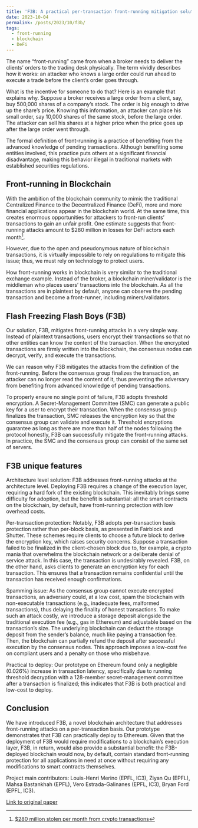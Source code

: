 ```yaml
---
title: 'F3B: A practical per-transaction front-running mitigation solution for blockchain'
date: 2023-10-04
permalink: /posts/2023/10/f3b/
tags:
  - front-running
  - blockchain
  - DeFi
---
```


The name “front-running” came from when a broker needs to deliver the clients’ orders to the trading desk physically. The term vividly describes how it works: an attacker who knows a large order could run ahead to execute a trade before the client’s order goes through.

What is the incentive for someone to do that? Here is an example that explains why. Suppose a broker receives a large order from a client, say, buy 500,000 shares of a company’s stock. The order is big enough to drive up the share’s price. Knowing this information, an attacker can place his small order, say 10,000 shares of the same stock, before the large order. The attacker can sell his shares at a higher price when the price goes up after the large order went through.

The formal definition of front-running is a practice of benefiting from the advanced knowledge of pending transactions. Although benefiting some entities involved, this practice puts others at a significant financial disadvantage, making this behavior illegal in traditional markets with established securities regulations.

## Front-running in Blockchain

With the ambition of the blockchain community to mimic the traditional Centralized Finance to the Decentralized Finance (DeFi), more and more financial applications appear in the blockchain world. At the same time, this creates enormous opportunities for attackers to front-run clients’ transactions to gain an unfair profit. One estimate suggests that front-running attacks amount to $280 million in losses for DeFi actors each month[^1].

However, due to the open and pseudonymous nature of blockchain transactions, it is virtually impossible to rely on regulations to mitigate this issue; thus, we must rely on technology to protect users.

How front-running works in blockchain is very similar to the traditional exchange example. Instead of the broker, a blockchain miner/validator is the middleman who places users’ transactions into the blockchain. As all the transactions are in plaintext by default, anyone can observe the pending transaction and become a front-runner, including miners/validators.

## Flash Freezing Flash Boys (F3B)

Our solution, F3B, mitigates front-running attacks in a very simple way. Instead of plaintext transactions, users encrypt their transactions so that no other entities can know the content of the transaction. When the encrypted transactions are firmly written into the blockchain, the consensus nodes can decrypt, verify, and execute the transactions.

We can reason why F3B mitigates the attacks from the definition of the front-running. Before the consensus group finalizes the transaction, an attacker can no longer read the content of it, thus preventing the adversary from benefiting from advanced knowledge of pending transactions.

To properly ensure no single point of failure, F3B adopts threshold encryption. A Secret-Management Committee (SMC) can generate a public key for a user to encrypt their transaction. When the consensus group finalizes the transaction, SMC releases the encryption key so that the consensus group can validate and execute it. Threshold encryptions guarantee as long as there are more than half of the nodes following the protocol honestly, F3B can successfully mitigate the front-running attacks. In practice, the SMC and the consensus group can consist of the same set of servers.

## F3B unique features

Architecture level solution: F3B addresses front-running attacks at the architecture level. Deploying F3B requires a change of the execution layer, requiring a hard fork of the existing blockchain. This inevitably brings some difficulty for adoption, but the benefit is substantial: all the smart contracts on the blockchain, by default, have front-running protection with low overhead costs.

Per-transaction protection: Notably, F3B adopts per-transaction basis protection rather than per-block basis, as presented in Fairblock and Shutter. These schemes require clients to choose a future block to derive the encryption key, which raises security concerns. Suppose a transaction failed to be finalized in the client-chosen block due to, for example, a crypto mania that overwhelms the blockchain network or a deliberate denial of service attack. In this case, the transaction is undesirably revealed. F3B, on the other hand, asks clients to generate an encryption key for each transaction. This ensures that a transaction remains confidential until the transaction has received enough confirmations.

Spamming issue: As the consensus group cannot execute encrypted transactions, an adversary could, at a low cost, spam the blockchain with non-executable transactions (e.g., inadequate fees, malformed transactions), thus delaying the finality of honest transactions. To make such an attack costly, we introduce a storage deposit alongside the traditional execution fee (e.g., gas in Ethereum) and adjustable based on the transaction’s size. The underlying blockchain can deduct the storage deposit from the sender’s balance, much like paying a transaction fee. Then, the blockchain can partially refund the deposit after successful execution by the consensus nodes. This approach imposes a low-cost fee on compliant users and a penalty on those who misbehave.

Practical to deploy: Our prototype on Ethereum found only a negligible (0.026%) increase in transaction latency, specifically due to running threshold decryption with a 128-member secret-management committee after a transaction is finalized; this indicates that F3B is both practical and low-cost to deploy.

## Conclusion

We have introduced F3B, a novel blockchain architecture that addresses front-running attacks on a per-transaction basis. Our prototype demonstrates that F3B can practically deploy to Ethereum. Given that the deployment of F3B would require modifications to a blockchain’s execution layer, F3B, in return, would also provide a substantial benefit: the F3B-deployed blockchain would now, by default, contain standard front-running protection for all applications in need at once without requiring any modifications to smart contracts themselves.

Project main contributors: Louis-Henri Merino (EPFL, IC3), Ziyan Qu (EPFL), Mahsa Bastankhah (EPFL), Vero Estrada-Galinanes (EPFL, IC3), Bryan Ford (EPFL, IC3).

[Link to original paper](https://arxiv.org/abs/2205.08529)

[^1]: [$280 million stolen per month from crypto transactions](https://cybernews.com/crypto/flash-boys-2-0-front-runners-draining-280-million-per-month-from-crypto-transactions/)
